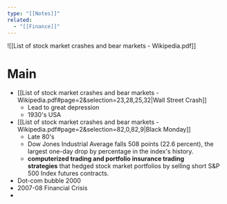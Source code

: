 ```yaml
---
type: "[[Notes]]"
related:
  - "[[Finance]]"
---
```


![[List of stock market crashes and bear markets - Wikipedia.pdf]]

# Main
- [[List of stock market crashes and bear markets - Wikipedia.pdf#page=2&selection=23,28,25,32|Wall Street Crash]]
	- Lead to great depression
	- 1930's USA
- [[List of stock market crashes and bear markets - Wikipedia.pdf#page=2&selection=82,0,82,9|Black Monday]]
	- Late 80's
	- Dow Jones Industrial Average falls 508 points (22.6 percent), the largest one-day drop by percentage in the index's history.
	- **computerized trading and portfolio insurance trading strategies** that hedged stock market portfolios by selling short S&P 500 Index futures contracts.
- Dot-com bubble 2000
- 2007-08 Financial Crisis
- 